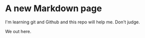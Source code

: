 # A new Markdown page

I'm learning git and Github and this repo will help me. Don't judge.

We out here.
